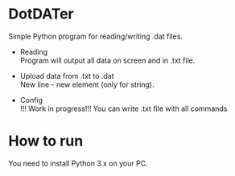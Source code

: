 # DotDATer
Simple Python program for reading/writing .dat files. 

- Reading \
Program will output all data on screen and in .txt file.

- Upload data from .txt to .dat \
New line - new element (only for string).

- Config \
!!! Work in progress!!! 
You can write .txt file with all commands


# How to run
You need to install Python 3.x on your PC.



